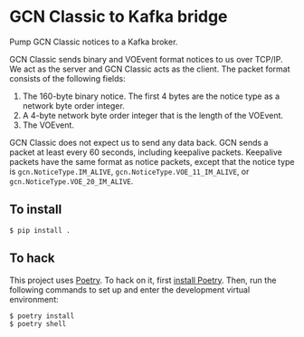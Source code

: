 # GCN Classic to Kafka bridge

Pump GCN Classic notices to a Kafka broker.

GCN Classic sends binary and VOEvent format notices to us over TCP/IP.
We act as the server and GCN Classic acts as the client. The packet format
consists of the following fields:

1.  The 160-byte binary notice. The first 4 bytes are the notice type as a
    network byte order integer.
2.  A 4-byte network byte order integer that is the length of the VOEvent.
3.  The VOEvent.

GCN Classic does not expect us to send any data back. GCN sends a packet at
least every 60 seconds, including keepalive packets. Keepalive packets have
the same format as notice packets, except that the notice type is
`gcn.NoticeType.IM_ALIVE`, `gcn.NoticeType.VOE_11_IM_ALIVE`, or
`gcn.NoticeType.VOE_20_IM_ALIVE`.

## To install

    $ pip install .

## To hack

This project uses [Poetry]. To hack on it, first [install Poetry]. Then, run
the following commands to set up and enter the development virtual environment:

    $ poetry install
    $ poetry shell

[Poetry]: https://python-poetry.org/
[install Poetry]: https://python-poetry.org/docs/#installation

